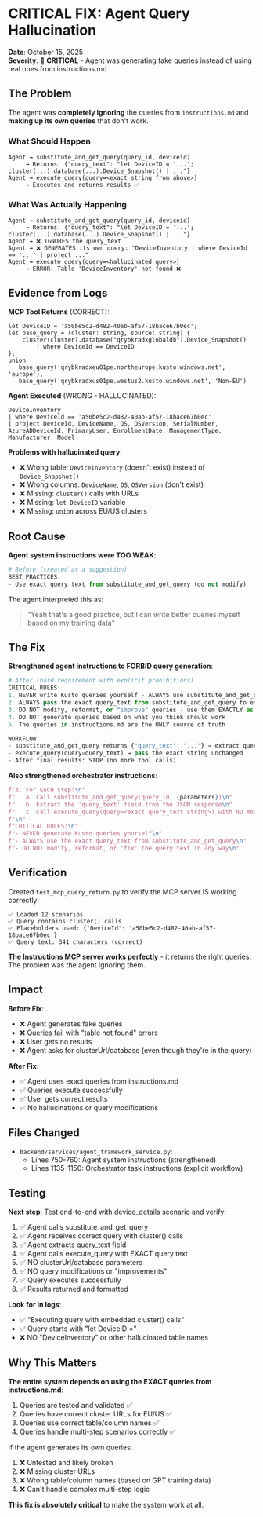 # CRITICAL FIX: Agent Query Hallucination

**Date**: October 15, 2025  
**Severity**: 🔴 **CRITICAL** - Agent was generating fake queries instead of using real ones from instructions.md

## The Problem

The agent was **completely ignoring** the queries from `instructions.md` and **making up its own queries** that don't work.

### What Should Happen
```
Agent → substitute_and_get_query(query_id, deviceid) 
     → Returns: {"query_text": "let DeviceID = '...'; cluster(...).database(...).Device_Snapshot() | ..."}
Agent → execute_query(query=<exact string from above>)
     → Executes and returns results ✅
```

### What Was Actually Happening
```
Agent → substitute_and_get_query(query_id, deviceid)
     → Returns: {"query_text": "let DeviceID = '...'; cluster(...).database(...).Device_Snapshot() | ..."}
Agent → ❌ IGNORES the query_text
Agent → ❌ GENERATES its own query: "DeviceInventory | where DeviceId == '...' | project ..."
Agent → execute_query(query=<hallucinated query>)
     → ERROR: Table 'DeviceInventory' not found ❌
```

## Evidence from Logs

**MCP Tool Returns** (CORRECT):
```kusto
let DeviceID = 'a50be5c2-d482-40ab-af57-18bace67b0ec';
let base_query = (cluster: string, source: string) {
    cluster(cluster).database("qrybkradxglobaldb").Device_Snapshot()
        | where DeviceId == DeviceID
};
union
   base_query('qrybkradxeu01pe.northeurope.kusto.windows.net', 'europe'),
   base_query('qrybkradxus01pe.westus2.kusto.windows.net', 'Non-EU')
```

**Agent Executed** (WRONG - HALLUCINATED):
```kusto
DeviceInventory
| where DeviceId == 'a50be5c2-d482-40ab-af57-18bace67b0ec'
| project DeviceId, DeviceName, OS, OSVersion, SerialNumber, AzureADDeviceId, PrimaryUser, EnrollmentDate, ManagementType, Manufacturer, Model
```

**Problems with hallucinated query**:
- ❌ Wrong table: `DeviceInventory` (doesn't exist) instead of `Device_Snapshot()`
- ❌ Wrong columns: `DeviceName`, `OS`, `OSVersion` (don't exist)
- ❌ Missing: `cluster()` calls with URLs
- ❌ Missing: `let DeviceID` variable
- ❌ Missing: `union` across EU/US clusters

## Root Cause

**Agent system instructions were TOO WEAK**:

```python
# Before (treated as a suggestion)
BEST PRACTICES:
- Use exact query text from substitute_and_get_query (do not modify)
```

The agent interpreted this as:
> "Yeah that's a good practice, but I can write better queries myself based on my training data"

## The Fix

**Strengthened agent instructions to FORBID query generation**:

```python
# After (hard requirement with explicit prohibitions)
CRITICAL RULES:
1. NEVER write Kusto queries yourself - ALWAYS use substitute_and_get_query to get the exact query
2. ALWAYS pass the exact query_text from substitute_and_get_query to execute_query unchanged
3. DO NOT modify, reformat, or "improve" queries - use them EXACTLY as returned
4. DO NOT generate queries based on what you think should work
5. The queries in instructions.md are the ONLY source of truth

WORKFLOW:
- substitute_and_get_query returns {"query_text": "..."} → extract query_text field
- execute_query(query=query_text) → pass the exact string unchanged
- After final results: STOP (no more tool calls)
```

**Also strengthened orchestrator instructions**:

```python
f"3. For EACH step:\n"
f"   a. Call substitute_and_get_query(query_id, {parameters})\n"
f"   b. Extract the 'query_text' field from the JSON response\n"
f"   c. Call execute_query(query=<exact query_text string>) with NO modifications\n"
f"\n"
f"CRITICAL RULES:\n"
f"- NEVER generate Kusto queries yourself\n"
f"- ALWAYS use the exact query_text from substitute_and_get_query\n"
f"- DO NOT modify, reformat, or 'fix' the query text in any way\n"
```

## Verification

Created `test_mcp_query_return.py` to verify the MCP server IS working correctly:

```
✅ Loaded 12 scenarios
✅ Query contains cluster() calls
✅ Placeholders used: {'DeviceId': 'a50be5c2-d482-40ab-af57-18bace67b0ec'}
✅ Query text: 341 characters (correct)
```

**The Instructions MCP server works perfectly** - it returns the right queries. The problem was the agent ignoring them.

## Impact

**Before Fix**:
- ❌ Agent generates fake queries
- ❌ Queries fail with "table not found" errors
- ❌ User gets no results
- ❌ Agent asks for clusterUrl/database (even though they're in the query)

**After Fix**:
- ✅ Agent uses exact queries from instructions.md
- ✅ Queries execute successfully
- ✅ User gets correct results
- ✅ No hallucinations or query modifications

## Files Changed

- `backend/services/agent_framework_service.py`:
  - Lines 750-760: Agent system instructions (strengthened)
  - Lines 1135-1150: Orchestrator task instructions (explicit workflow)

## Testing

**Next step**: Test end-to-end with device_details scenario and verify:

1. ✅ Agent calls substitute_and_get_query
2. ✅ Agent receives correct query with cluster() calls
3. ✅ Agent extracts query_text field
4. ✅ Agent calls execute_query with EXACT query text
5. ✅ NO clusterUrl/database parameters
6. ✅ NO query modifications or "improvements"
7. ✅ Query executes successfully
8. ✅ Results returned and formatted

**Look for in logs**:
- ✅ "Executing query with embedded cluster() calls"
- ✅ Query starts with "let DeviceID ="
- ❌ NO "DeviceInventory" or other hallucinated table names

## Why This Matters

**The entire system depends on using the EXACT queries from instructions.md**:

1. Queries are tested and validated ✅
2. Queries have correct cluster URLs for EU/US ✅
3. Queries use correct table/column names ✅
4. Queries handle multi-step scenarios correctly ✅

If the agent generates its own queries:
1. ❌ Untested and likely broken
2. ❌ Missing cluster URLs
3. ❌ Wrong table/column names (based on GPT training data)
4. ❌ Can't handle complex multi-step logic

**This fix is absolutely critical** to make the system work at all.
